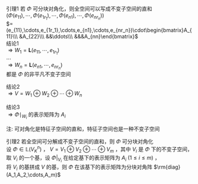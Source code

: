 引理1 若 $\Phi$ 可分块对角化，则全空间可以写成不变子空间的直和  
 $(\Phi(e_{11}),\cdots,\Phi(e_{1r_1}),\cdots,\Phi(e_{n1}),\cdots,\Phi(e_{nr_n}))$   
 $=(e_{11},\cdots,e_{1r_1},\cdots,e_{n1},\cdots,e_{nr_n})\cdot\begin{bmatrix}A_{11}\\\ &A_{22}\\\ &&\ddots\\\ &&&A_{nn}\end{bmatrix}$   
结论1  
 $\Rightarrow W_1=\mathbf{L}(e_{11},\cdots,e_{1r_1})$   
 $\cdots$   
 $\Rightarrow W_n=\mathbf{L}(e_{n1},\cdots,e_{nr_n})$   
都是 $\Phi$ 的非平凡不变子空间  
  
结论2  
 $\Rightarrow V=W_1\oplus W_2\oplus\cdots\oplus W_n$   
  
结论3  
 $\Rightarrow\Phi\mid_{W_i}$ 的表示矩阵为 $A_i$   
  
注: 可对角化是特征子空间的直和，特征子空间也是一种不变子空间  
  
引理2 若全空间可分解成不变子空间的直和，则 $\Phi$ 可分块对角化  
设 $\Phi\in\mathbb{L}(V_K^n)$ ， $V=V_1\oplus V_2\oplus\cdots\oplus V_m$ ，其中 $V_i$ 是 $\Phi$ 下的不变子空间，  
取 $V_i$ 的一个基，设 $\Phi|_{V_i}$ 在给定基下的表示矩阵为 $A_i\ (1\le i\le m)$ ，  
将 $V_i$ 的基拼成 $V$ 的基，则 $\Phi$ 在该基下的表示矩阵为分块对角阵 $\rm{diag}(A_1,A_2,\cdots,A_m)$   
